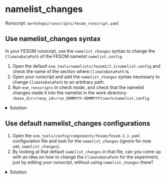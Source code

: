 namelist_changes
================

Runscript: `workshops/runscripts/fesom_runscript.yaml`

Use namelist_changes syntax
---------------------------

In your FESOM runscript, use the `namelist_changes` syntax to change the `ClimateDataPath` of the FESOM namelist
`namelist.config`

1. Open the default `esm_tools/namelists/fesom2/2.1/namelist.config` and check the name of the section where
   `ClimateDataPath` is.
2. Open your runscript and add the `namelist_changes` syntax necessary to change `ClimateDataPath` to an arbitrary
   path.
3. Run `esm_runscripts` in check mode, and check that the namelist changes made it into the namelist in the work
   directory: `<base_dir>/<exp_id>/run_DDMMYYY-DDMMYYYY/work/namelist.config`

<details>
  <summary>Solution</summary>
  
  ``` yaml
  fesom:
      namelist_changes:
          namelist.config:
              paths:
                  ClimateDataPath: "/my/arbitrary/path/"
  ```
</details>

Use default namelist_changes configurations
-------------------------------------------

1. Open the `esm_tools/config/components/fesom/fesom-2.1.yaml` configuration file and look for the `namelist_changes`
   (ignore for now `add_namelist_changes`).
2. By looking at that default `namelist_changes` in that file, can you come up with an idea on how to change the
   `ClimateDataPath` for the experiment, just by editing your runscript, without using `namelist_changes` there?
   
<details>
  <summary>Solution</summary>
  
  ``` yaml
  fesom:
      climate_data_dir: "/my/arbitrary/path/"
  ```
</details>
